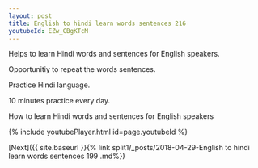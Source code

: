 ```yaml
---
layout: post
title: English to hindi learn words sentences 216 
youtubeId: EZw_CBgKTcM
---
```

 
 
Helps to learn Hindi words and sentences for English speakers.

Opportunitiy to repeat the words sentences. 

Practice Hindi language. 
 
10 minutes practice every day. 
 
How to learn Hindi words and sentences for English speakers 
 
{% include youtubePlayer.html id=page.youtubeId %}
 
 
[Next]({{ site.baseurl }}{% link  split1/_posts/2018-04-29-English to hindi learn words sentences 199 .md%})
 
